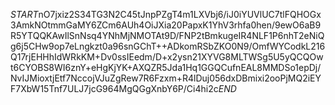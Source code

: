 $START$nO7jxiz2S34TG3N2C45tJnpPZgT4m1LXVbj6/iJ0iYUVlUC7tlFQHOGx3AmkNOtmmGaMY6ZCm6AUh4OiJXia20PapxK1YhV3rhfa0hen/9ewO6aB9R5YTQQKAwIlSnNsq4YNhMjNMOTAt9D/FNP2tBmkugeIR4NLF1P6nhT2eNiQg6j5CHw9op7eLngkzt0a96snGChT++ADkomRSbZKO0N9/OmfWYCodkL216Q17rjEHHhIdWRkKM+Dv0ssIEedm/D+x2ysn21XYVG8MLTWSg5U5yQCQOwt6CYOBS8WI6znY+eHgKjYK+AXQZR5Jda1Hq1GGQCufnEAL8MMDSo1epDj/NvIJMioxtjEtf7NccojVJuZgRew7R6Fzxm+R4lDuj056dxDBmixi2ooPjMQ2iEYF7XbW15Tnf7ULJ7jcG964MgQGgXnbY6P/Ci4hi2c$END$